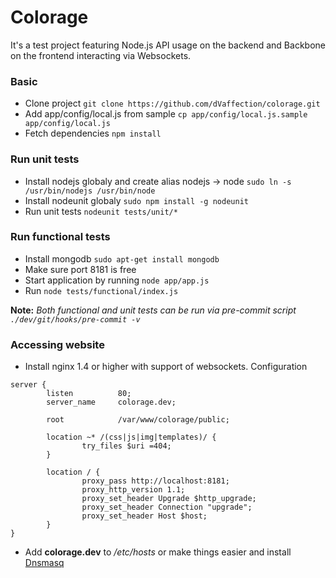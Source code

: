 Colorage
========

It's a test project featuring Node.js API usage on the backend and Backbone on the frontend interacting via Websockets. 

### Basic
* Clone project `git clone https://github.com/dVaffection/colorage.git`
* Add app/config/local.js from sample `cp app/config/local.js.sample app/config/local.js`
* Fetch dependencies `npm install`


### Run unit tests
* Install nodejs globaly and create alias nodejs -> node `sudo ln -s /usr/bin/nodejs /usr/bin/node`
* Install nodeunit globaly `sudo npm install -g nodeunit`
* Run unit tests `nodeunit tests/unit/*`


### Run functional tests
* Install mongodb `sudo apt-get install mongodb`
* Make sure port 8181 is free
* Start application by running `node app/app.js`
* Run `node tests/functional/index.js`

**Note:** *Both functional and unit tests can be run via pre-commit script `./dev/git/hooks/pre-commit -v`*


### Accessing website
* Install nginx 1.4 or higher with support of websockets. Configuration
```
server {
        listen          80;
        server_name     colorage.dev;

        root            /var/www/colorage/public;

        location ~* /(css|js|img|templates)/ {
                try_files $uri =404;
        }

        location / {
                proxy_pass http://localhost:8181;
                proxy_http_version 1.1;
                proxy_set_header Upgrade $http_upgrade;
                proxy_set_header Connection "upgrade";
                proxy_set_header Host $host;
        }
}
```
* Add **colorage.dev** to */etc/hosts* or make things easier and install [Dnsmasq](https://help.ubuntu.com/community/Dnsmasq)
